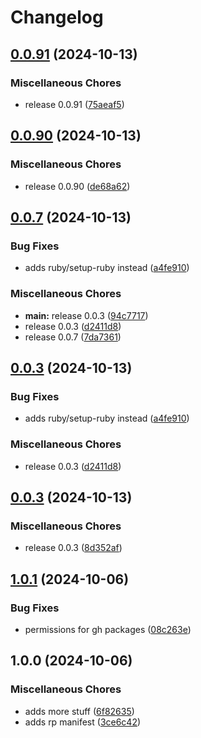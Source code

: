 # Changelog

## [0.0.91](https://github.com/ganch-dev/rbtest/compare/v0.0.90...v0.0.91) (2024-10-13)


### Miscellaneous Chores

* release 0.0.91 ([75aeaf5](https://github.com/ganch-dev/rbtest/commit/75aeaf51d3144d7b7620ee2393ae97c46916deb0))

## [0.0.90](https://github.com/ganch-dev/rbtest/compare/v0.0.7...v0.0.90) (2024-10-13)


### Miscellaneous Chores

* release 0.0.90 ([de68a62](https://github.com/ganch-dev/rbtest/commit/de68a62130600f6727d4688353c06a1aaf0680fa))

## [0.0.7](https://github.com/ganch-dev/rbtest/compare/v0.0.3...v0.0.7) (2024-10-13)


### Bug Fixes

* adds ruby/setup-ruby instead ([a4fe910](https://github.com/ganch-dev/rbtest/commit/a4fe9106a9d9fd03e746c8e0126ca55665dde728))


### Miscellaneous Chores

* **main:** release 0.0.3 ([94c7717](https://github.com/ganch-dev/rbtest/commit/94c77175fe54db52f5eea55868b572e14366b780))
* release 0.0.3 ([d2411d8](https://github.com/ganch-dev/rbtest/commit/d2411d80ba10d2a86af75cf1ad97f63bef4dd9c6))
* release 0.0.7 ([7da7361](https://github.com/ganch-dev/rbtest/commit/7da73610501fbf1464bdd4d707f33235d545445a))

## [0.0.3](https://github.com/ganch-dev/rbtest/compare/v0.0.3...v0.0.3) (2024-10-13)


### Bug Fixes

* adds ruby/setup-ruby instead ([a4fe910](https://github.com/ganch-dev/rbtest/commit/a4fe9106a9d9fd03e746c8e0126ca55665dde728))


### Miscellaneous Chores

* release 0.0.3 ([d2411d8](https://github.com/ganch-dev/rbtest/commit/d2411d80ba10d2a86af75cf1ad97f63bef4dd9c6))

## [0.0.3](https://github.com/ganch-dev/rbtest/compare/v1.0.1...v0.0.3) (2024-10-13)


### Miscellaneous Chores

* release 0.0.3 ([8d352af](https://github.com/ganch-dev/rbtest/commit/8d352af6d5089871ea914becf3baeb2e13723b6d))

## [1.0.1](https://github.com/ganch-dev/rbtest/compare/v1.0.0...v1.0.1) (2024-10-06)


### Bug Fixes

* permissions for gh packages ([08c263e](https://github.com/ganch-dev/rbtest/commit/08c263e1e8736335876cd4a42677395512b5ae1c))

## 1.0.0 (2024-10-06)


### Miscellaneous Chores

* adds more stuff ([6f82635](https://github.com/ganch-dev/rbtest/commit/6f826352b62170f9a5dd78828a9d6b87122ce3aa))
* adds rp manifest ([3ce6c42](https://github.com/ganch-dev/rbtest/commit/3ce6c42e00aff55c834f7e9c572f688a6fe93694))
